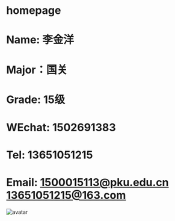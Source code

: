 # homepage
# Name: 李金洋
# Major：国关
# Grade: 15级
# WEchat: 1502691383
# Tel: 13651051215
# Email: 1500015113@pku.edu.cn    13651051215@163.com
![avatar](/Users/oysd/Desktop/1.jpeg)

